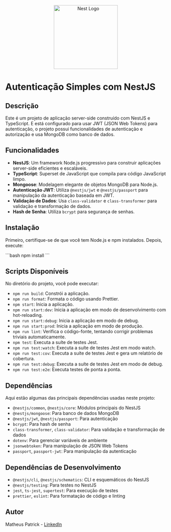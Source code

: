 <p align="center">
  <a href="http://nestjs.com/" target="blank"><img src="https://nestjs.com/img/logo-small.svg" width="200" alt="Nest Logo" /></a>
</p>

  # Autenticação Simples com NestJS

## Descrição

Este é um projeto de aplicação server-side construído com NestJS e TypeScript. E está configurado para usar JWT (JSON Web Tokens) para autenticação, o projeto possui funcionalidades de autenticação e autorização e usa MongoDB como banco de dados.

## Funcionalidades

- **NestJS**: Um framework Node.js progressivo para construir aplicações server-side eficientes e escaláveis.
- **TypeScript**: Superset de JavaScript que compila para código JavaScript limpo.
- **Mongoose**: Modelagem elegante de objetos MongoDB para Node.js.
- **Autenticação JWT**: Utiliza `@nestjs/jwt` e `@nestjs/passport` para manipulação da autenticação baseada em JWT.
- **Validação de Dados**: Usa `class-validator` e `class-transformer` para validação e transformação de dados.
- **Hash de Senha**: Utiliza `bcrypt` para segurança de senhas.

## Instalação

Primeiro, certifique-se de que você tem Node.js e npm instalados. Depois, execute:

\`\`\`bash
npm install
\`\`\`

## Scripts Disponíveis

No diretório do projeto, você pode executar:

- `npm run build`: Constrói a aplicação.
- `npm run format`: Formata o código usando Prettier.
- `npm start`: Inicia a aplicação.
- `npm run start:dev`: Inicia a aplicação em modo de desenvolvimento com hot-reloading.
- `npm run start:debug`: Inicia a aplicação em modo de debug.
- `npm run start:prod`: Inicia a aplicação em modo de produção.
- `npm run lint`: Verifica o código-fonte, tentando corrigir problemas triviais automaticamente.
- `npm test`: Executa a suíte de testes Jest.
- `npm run test:watch`: Executa a suíte de testes Jest em modo watch.
- `npm run test:cov`: Executa a suíte de testes Jest e gera um relatório de cobertura.
- `npm run test:debug`: Executa a suíte de testes Jest em modo de debug.
- `npm run test:e2e`: Executa testes de ponta a ponta.

## Dependências

Aqui estão algumas das principais dependências usadas neste projeto:

- `@nestjs/common`, `@nestjs/core`: Módulos principais do NestJS
- `@nestjs/mongoose`: Para banco de dados MongoDB
- `@nestjs/jwt`, `@nestjs/passport`: Para autenticação
- `bcrypt`: Para hash de senha
- `class-transformer`, `class-validator`: Para validação e transformação de dados
- `dotenv`: Para gerenciar variáveis de ambiente
- `jsonwebtoken`: Para manipulação de JSON Web Tokens
- `passport`, `passport-jwt`: Para manipulação da autenticação

## Dependências de Desenvolvimento

- `@nestjs/cli`, `@nestjs/schematics`: CLI e esquemáticos do NestJS
- `@nestjs/testing`: Para testes no NestJS
- `jest`, `ts-jest`, `supertest`: Para execução de testes
- `prettier`, `eslint`: Para formatação de código e linting

## Autor

Matheus Patrick - [LinkedIn](https://www.linkedin.com/in/matheus-patrickz/)
